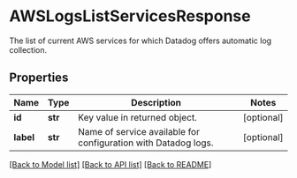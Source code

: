 # AWSLogsListServicesResponse

The list of current AWS services for which Datadog offers automatic log collection.

## Properties

| Name      | Type    | Description                                                    | Notes      |
| --------- | ------- | -------------------------------------------------------------- | ---------- |
| **id**    | **str** | Key value in returned object.                                  | [optional] |
| **label** | **str** | Name of service available for configuration with Datadog logs. | [optional] |

[[Back to Model list]](README.md#documentation-for-models) [[Back to API list]](README.md#documentation-for-api-endpoints) [[Back to README]](README.md)

